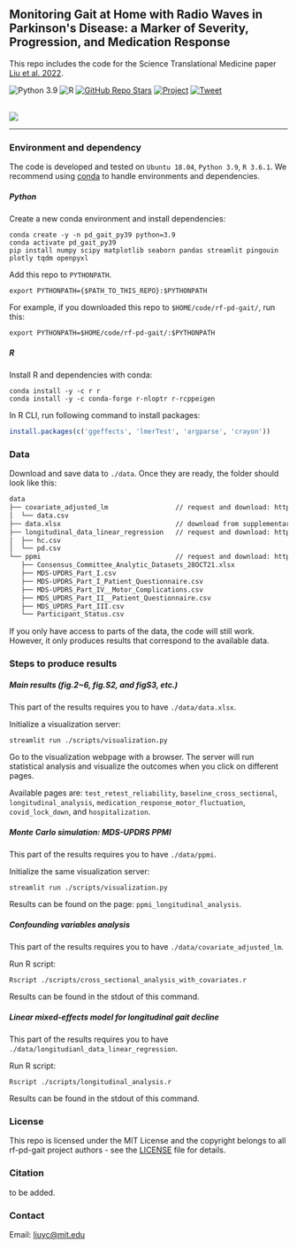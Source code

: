 ## Monitoring Gait at Home with Radio Waves in Parkinson's Disease: a Marker of Severity, Progression, and Medication Response

This repo includes the code for the Science Translational Medicine paper [Liu et al. 2022]().

![Python 3.9](https://img.shields.io/badge/Python-3.9%2B-brightgreen.svg)
![R](https://img.shields.io/badge/R-3.6.1-blue)
[![GitHub Repo Stars](https://img.shields.io/github/stars/firstmover/rf-pd-gait?label=Stars&logo=github&color=red)](https://github.com/firstmover/rf-pd-gait)
[![Project](https://img.shields.io/badge/project-rf--pd--gait-lightgrey)](https://rf-pd-gait.csail.mit.edu)
[![Tweet](https://img.shields.io/twitter/url?url=https%3A%2F%2Fshields.io)](https://twitter.com/intent/tweet?text=Wow%2C+a+cool+project+from+MIT%3A+https%3A%2F%2Frf-pd-gait.csail.mit.edu%2F)

<br>
<a href="https://rf-pd-gait.csail.mit.edu/"><img src="https://rf-pd-gait.csail.mit.edu/static/figs/overview.svg"></a>
<hr/>

### Environment and dependency

The code is developed and tested on `Ubuntu 18.04`, `Python 3.9`, `R 3.6.1`. We recommend using [conda](https://github.com/conda/conda) to handle environments and dependencies.

##### Python

Create a new conda environment and install dependencies:

```shell
conda create -y -n pd_gait_py39 python=3.9
conda activate pd_gait_py39
pip install numpy scipy matplotlib seaborn pandas streamlit pingouin plotly tqdm openpyxl
```

Add this repo to `PYTHONPATH`.

```shell
export PYTHONPATH={$PATH_TO_THIS_REPO}:$PYTHONPATH
```

For example, if you downloaded this repo to `$HOME/code/rf-pd-gait/`, run this:

```shell
export PYTHONPATH=$HOME/code/rf-pd-gait/:$PYTHONPATH
```

##### R

Install R and dependencies with conda:

```shell
conda install -y -c r r
conda install -y -c conda-forge r-nloptr r-rcppeigen
```

In R CLI, run following command to install packages:

```R
install.packages(c('ggeffects', 'lmerTest', 'argparse', 'crayon'))
```

### Data

Download and save data to `./data`. Once they are ready, the folder should look like this:

```bash
data
├── covariate_adjusted_lm                 // request and download: https://rf-pd-gait.csail.mit.edu/
│  └── data.csv
├── data.xlsx                             // download from supplementary material
├── longitudinal_data_linear_regression   // request and download: https://rf-pd-gait.csail.mit.edu/
│  ├── hc.csv
│  └── pd.csv
└── ppmi                                  // request and download: https://www.ppmi-info.org/
   ├── Consensus_Committee_Analytic_Datasets_28OCT21.xlsx
   ├── MDS-UPDRS_Part_I.csv
   ├── MDS-UPDRS_Part_I_Patient_Questionnaire.csv
   ├── MDS-UPDRS_Part_IV__Motor_Complications.csv
   ├── MDS_UPDRS_Part_II__Patient_Questionnaire.csv
   ├── MDS_UPDRS_Part_III.csv
   └── Participant_Status.csv
```

If you only have access to parts of the data, the code will still work. However, it only produces results that correspond to the available data.

### Steps to produce results

##### Main results (fig.2~6, fig.S2, and figS3, etc.)

This part of the results requires you to have `./data/data.xlsx`.

Initialize a visualization server:

```shell
streamlit run ./scripts/visualization.py
```

Go to the visualization webpage with a browser. The server will run statistical analysis and visualize the outcomes when you click on different pages.

Available pages are: `test_retest_reliability`, `baseline_cross_sectional`, `longitudinal_analysis`, `medication_response_motor_fluctuation`, `covid_lock_down`, and `hospitalization`.

##### Monte Carlo simulation: MDS-UPDRS PPMI

This part of the results requires you to have `./data/ppmi`.

Initialize the same visualization server:

```shell
streamlit run ./scripts/visualization.py
```

Results can be found on the page: `ppmi_longitudinal_analysis`.

##### Confounding variables analysis

This part of the results requires you to have `./data/covariate_adjusted_lm`.

Run R script:

```shell
Rscript ./scripts/cross_sectional_analysis_with_covariates.r
```

Results can be found in the stdout of this command.

##### Linear mixed-effects model for longitudinal gait decline

This part of the results requires you to have `./data/longitudianl_data_linear_regression`.

Run R script:

```shell
Rscript ./scripts/longitudinal_analysis.r
```

Results can be found in the stdout of this command.

### License

This repo is licensed under the MIT License and the copyright belongs to all rf-pd-gait project authors - see the [LICENSE](https://github.com/firstmover/rf-pd-gait/blob/master/LICENSE) file for details.

### Citation

to be added.

### Contact

Email: liuyc@mit.edu
